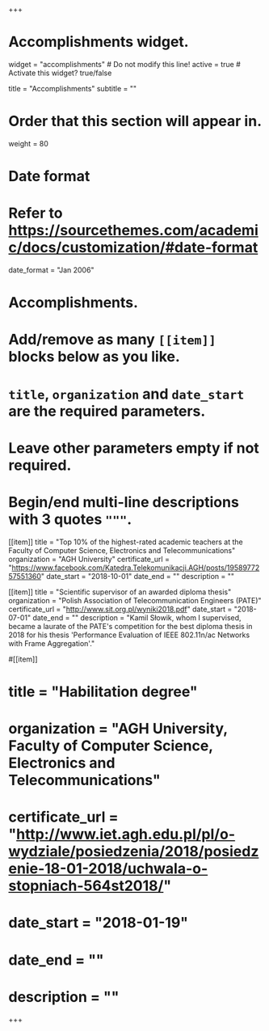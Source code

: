 +++
# Accomplishments widget.
widget = "accomplishments"  # Do not modify this line!
active = true  # Activate this widget? true/false

title = "Accomplish&shy;ments"
subtitle = ""

# Order that this section will appear in.
weight = 80

# Date format
#   Refer to https://sourcethemes.com/academic/docs/customization/#date-format
date_format = "Jan 2006"

# Accomplishments.
#   Add/remove as many `[[item]]` blocks below as you like.
#   `title`, `organization` and `date_start` are the required parameters.
#   Leave other parameters empty if not required.
#   Begin/end multi-line descriptions with 3 quotes `"""`.

[[item]]
  title = "Top 10% of the highest-rated academic teachers at the Faculty of Computer Science, Electronics and Telecommunications"
  organization = "AGH University"
  certificate_url = "https://www.facebook.com/Katedra.Telekomunikacji.AGH/posts/1958977257551360"
  date_start = "2018-10-01"
  date_end = ""
  description = ""

[[item]]
  title = "Scientific supervisor of an awarded diploma thesis"
  organization = "Polish Association of Telecommunication Engineers (PATE)"
  certificate_url = "http://www.sit.org.pl/wyniki2018.pdf"
  date_start = "2018-07-01"
  date_end = ""
  description = "Kamil Słowik, whom I supervised, became a laurate of the PATE's competition for the best diploma thesis in 2018 for his thesis 'Performance Evaluation of IEEE 802.11n/ac Networks with Frame Aggregation'."

#[[item]]
#  title = "Habilitation degree"
#  organization = "AGH University, Faculty of Computer Science, Electronics and Telecommunications"
#  certificate_url = "http://www.iet.agh.edu.pl/pl/o-wydziale/posiedzenia/2018/posiedzenie-18-01-2018/uchwala-o-stopniach-564st2018/"
#  date_start = "2018-01-19"
#  date_end = ""
#  description = ""

+++

